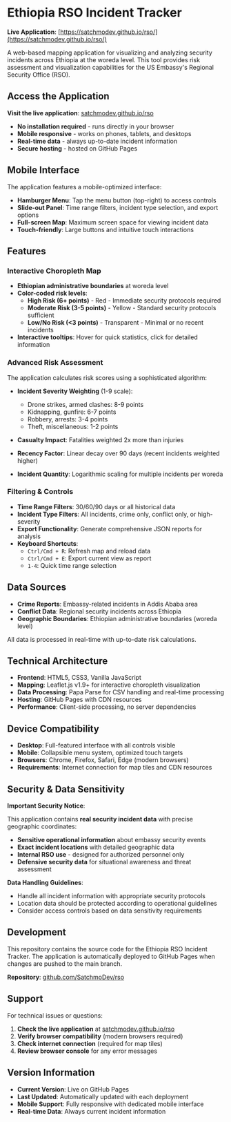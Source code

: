 # Ethiopia RSO Incident Tracker

**Live Application**: [https://satchmodev.github.io/rso/](https://satchmodev.github.io/rso/)

A web-based mapping application for visualizing and analyzing security incidents across Ethiopia at the woreda level. This tool provides risk assessment and visualization capabilities for the US Embassy's Regional Security Office (RSO).

## Access the Application

**Visit the live application**: [satchmodev.github.io/rso](https://satchmodev.github.io/rso/)

- **No installation required** - runs directly in your browser
- **Mobile responsive** - works on phones, tablets, and desktops  
- **Real-time data** - always up-to-date incident information
- **Secure hosting** - hosted on GitHub Pages

## Mobile Interface

The application features a mobile-optimized interface:

- **Hamburger Menu**: Tap the menu button (top-right) to access controls
- **Slide-out Panel**: Time range filters, incident type selection, and export options
- **Full-screen Map**: Maximum screen space for viewing incident data
- **Touch-friendly**: Large buttons and intuitive touch interactions

## Features

### Interactive Choropleth Map
- **Ethiopian administrative boundaries** at woreda level
- **Color-coded risk levels**: 
  - **High Risk (6+ points)** - Red - Immediate security protocols required
  - **Moderate Risk (3-5 points)** - Yellow - Standard security protocols sufficient
  - **Low/No Risk (<3 points)** - Transparent - Minimal or no recent incidents
- **Interactive tooltips**: Hover for quick statistics, click for detailed information

### Advanced Risk Assessment
The application calculates risk scores using a sophisticated algorithm:

- **Incident Severity Weighting** (1-9 scale):
  - Drone strikes, armed clashes: 8-9 points
  - Kidnapping, gunfire: 6-7 points  
  - Robbery, arrests: 3-4 points
  - Theft, miscellaneous: 1-2 points

- **Casualty Impact**: Fatalities weighted 2x more than injuries
- **Recency Factor**: Linear decay over 90 days (recent incidents weighted higher)
- **Incident Quantity**: Logarithmic scaling for multiple incidents per woreda

### Filtering & Controls
- **Time Range Filters**: 30/60/90 days or all historical data
- **Incident Type Filters**: All incidents, crime only, conflict only, or high-severity
- **Export Functionality**: Generate comprehensive JSON reports for analysis
- **Keyboard Shortcuts**: 
  - `Ctrl/Cmd + R`: Refresh map and reload data
  - `Ctrl/Cmd + E`: Export current view as report
  - `1-4`: Quick time range selection

## Data Sources

- **Crime Reports**: Embassy-related incidents in Addis Ababa area
- **Conflict Data**: Regional security incidents across Ethiopia
- **Geographic Boundaries**: Ethiopian administrative boundaries (woreda level)

All data is processed in real-time with up-to-date risk calculations.

## Technical Architecture

- **Frontend**: HTML5, CSS3, Vanilla JavaScript
- **Mapping**: Leaflet.js v1.9+ for interactive choropleth visualization
- **Data Processing**: Papa Parse for CSV handling and real-time processing
- **Hosting**: GitHub Pages with CDN resources
- **Performance**: Client-side processing, no server dependencies

## Device Compatibility

- **Desktop**: Full-featured interface with all controls visible
- **Mobile**: Collapsible menu system, optimized touch targets
- **Browsers**: Chrome, Firefox, Safari, Edge (modern browsers)
- **Requirements**: Internet connection for map tiles and CDN resources

## Security & Data Sensitivity

**Important Security Notice**:

This application contains **real security incident data** with precise geographic coordinates:

- **Sensitive operational information** about embassy security events
- **Exact incident locations** with detailed geographic data
- **Internal RSO use** - designed for authorized personnel only
- **Defensive security data** for situational awareness and threat assessment

**Data Handling Guidelines**:
- Handle all incident information with appropriate security protocols
- Location data should be protected according to operational guidelines
- Consider access controls based on data sensitivity requirements

## Development

This repository contains the source code for the Ethiopia RSO Incident Tracker. The application is automatically deployed to GitHub Pages when changes are pushed to the main branch.

**Repository**: [github.com/SatchmoDev/rso](https://github.com/SatchmoDev/rso)

## Support

For technical issues or questions:

1. **Check the live application** at [satchmodev.github.io/rso](https://satchmodev.github.io/rso/)
2. **Verify browser compatibility** (modern browsers required)
3. **Check internet connection** (required for map tiles)
4. **Review browser console** for any error messages

## Version Information

- **Current Version**: Live on GitHub Pages
- **Last Updated**: Automatically updated with each deployment
- **Mobile Support**: Fully responsive with dedicated mobile interface
- **Real-time Data**: Always current incident information